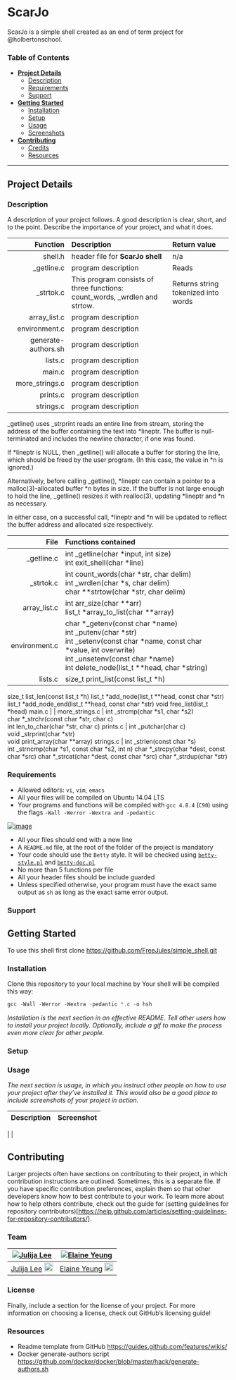 # ScarJo
ScarJo is a simple shell created as an end of term project for @holbertonschool.

### Table of Contents
* [**Project Details**](#project-details)
	* [Description](#description)
	* [Requirements](#requirements)
	* [Support](#support)
* [**Getting Started**](#getting-started)
    * [Installation](#installation)
    * [Setup](#setup)
	* [Usage](#usage)
    * [Screenshots](#screenshots)
* [**Contributing**](#contributing)
	* [Credits](#credits)
	* [Resources](#resources)
---

## Project Details

### Description
A description of your project follows. A good description is clear, short, and to the point. Describe the importance of your project, and what it does.

Function | Description | Return value
---: | :--- | :---
shell.h | header file for **ScarJo shell** | n/a
\_getline.c | program description | Reads 
\_strtok.c | This program consists of three functions: count_words, \_wrdlen and strtow. | Returns string tokenized into words
array_list.c | program description |
environment.c | program description | 
generate-authors.sh | program description |
lists.c | program description |
main.c | program description |
more_strings.c | program description |
prints.c | program description |
strings.c | program description |

_getline() uses _strprint  reads an entire line from stream, storing the address of the buffer containing the text into *lineptr.  The buffer is null-terminated and includes the newline character, if one was found.

If *lineptr is NULL, then _getline() will allocate a buffer for storing the line, which should be freed by the user program.  (In this case, the value in *n is ignored.)

Alternatively,  before  calling  _getline(), *lineptr can contain a pointer to a malloc(3)-allocated buffer *n bytes in size.  If the buffer is not large enough to hold the line, _getline() resizes it with realloc(3), updating *lineptr and *n as necessary.

In either case, on a successful call, *lineptr and *n will be updated to reflect the buffer address and allocated size respectively.

File | Functions contained
---: | :---
\_getline.c	|	int _getline(char *input, int size)<br>int exit_shell(char *line)  
\_strtok.c	|	int count_words(char *str, char delim)<br>int _wrdlen(char *s, char delim)<br>char **strtow(char *str, char delim)
array_list.c	|	int arr_size(char **arr)<br>list_t *array_to_list(char **array)
environment.c	|	char *_getenv(const char *name)<br>int _putenv(char *str)<br>int _setenv(const char *name, const char *value, int overwrite)<br>int _unsetenv(const char *name)<br>int delete_node(list_t **head, char *string)
lists.c		|	size_t print_list(const list_t *h)
size_t list_len(const list_t *h)
list_t *add_node(list_t **head, const char *str)
list_t *add_node_end(list_t **head, const char *str)
void free_list(list_t *head)
main.c		| |
more_strings.c	| int _strcmp(char *s1, char *s2)<br>char *_strchr(const char *str, char c)<br>int len_to_char(char *str, char c)
prints.c	| int _putchar(char c)<br>void _strprint(char *str)<br>void print_array(char **array)
strings.c	| int _strlen(const char *s)<br>int _strncmp(char *s1, const char *s2, int n)
char *_strcpy(char *dest, const char *src)
char *_strcat(char *dest, const char *src)
char *_strdup(char *str)


### Requirements
- Allowed editors: `vi`, `vim`, `emacs`
- All your files will be compiled on Ubuntu 14.04 LTS
- Your programs and functions will be compiled with `gcc 4.8.4` (`C90`) using the flags `-Wall -Werror -Wextra and -pedantic`

[![image](https://cloud.githubusercontent.com/assets/23224088/24430835/7d83286c-13cd-11e7-9083-aadb330906b8.png)](https://twitter.com/egsy/status/833533513936703489)
- All your files should end with a new line
- A `README.md` file, at the root of the folder of the project is mandatory
- Your code should use the `Betty` style. It will be checked using [`betty-style.pl`](https://github.com/holbertonschool/Betty/blob/master/betty-style.pl) and [`betty-doc.pl`](https://github.com/holbertonschool/Betty/blob/master/betty-doc.pl)
- No more than 5 functions per file
- All your header files should be include guarded
- Unless specified otherwise, your program must have the exact same output as `sh` as long as the exact same error output.

### Support

## Getting Started
To use this shell first clone https://github.com/FreeJules/simple_shell.git
### Installation
Clone this repository to your local machine by Your shell will be compiled this way:
```C
gcc -Wall -Werror -Wextra -pedantic *.c -o hsh
```

*Installation is the next section in an effective README. Tell other users how to install your project locally. Optionally, include a gif to make the process even more clear for other people.*

### Setup

### Usage
*The next section is usage, in which you instruct other people on how to use your project after they’ve installed it. This would also be a good place to include screenshots of your project in action.*

Description | Screenshot
:--- | :---
 | 
 | 

## Contributing
Larger projects often have sections on contributing to their project, in which contribution instructions are outlined. Sometimes, this is a separate file. If you have specific contribution preferences, explain them so that other developers know how to best contribute to your work. To learn more about how to help others contribute, check out the guide for (setting guidelines for repository contributors)[https://help.github.com/articles/setting-guidelines-for-repository-contributors/].

### Team

[![Julija Lee](https://avatars0.githubusercontent.com/u/6486822?v=3&s=230)](https://github.com/FreeJules/) | [![Elaine Yeung](https://avatars3.githubusercontent.com/u/23224088?v=3&s=230)](https://github.com/yeungegs)
:---:|:---:
[Julija Lee](https://github.com/FreeJules) <a target="_blank" href="https://twitter.com/leejulija"> <img src="https://cloud.githubusercontent.com/assets/23224088/24941419/2f3fc5ce-1eff-11e7-9ed3-85693579df09.png" height="20"></a> | [Elaine Yeung](https://github.com/yeungegs) <a target="_blank" href="https://twitter.com/egsy"> <img src="https://cloud.githubusercontent.com/assets/23224088/24941419/2f3fc5ce-1eff-11e7-9ed3-85693579df09.png" height="20"></a>

### License
Finally, include a section for the license of your project. For more information on choosing a license, check out GitHub’s licensing guide!

### Resources
* Readme template from GitHub https://guides.github.com/features/wikis/
* Docker generate-authors script https://github.com/docker/docker/blob/master/hack/generate-authors.sh
